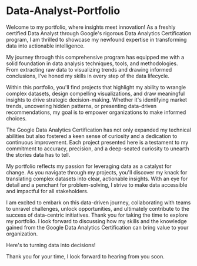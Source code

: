 # Data-Analyst-Portfolio

Welcome to my portfolio, where insights meet innovation! As a freshly certified Data Analyst through Google's rigorous Data Analytics Certification program, I am thrilled to showcase my newfound expertise in transforming data into actionable intelligence.

My journey through this comprehensive program has equipped me with a solid foundation in data analysis techniques, tools, and methodologies. From extracting raw data to visualizing trends and drawing informed conclusions, I've honed my skills in every step of the data lifecycle.

Within this portfolio, you'll find projects that highlight my ability to wrangle complex datasets, design compelling visualizations, and draw meaningful insights to drive strategic decision-making. Whether it's identifying market trends, uncovering hidden patterns, or presenting data-driven recommendations, my goal is to empower organizations to make informed choices.

The Google Data Analytics Certification has not only expanded my technical abilities but also fostered a keen sense of curiosity and a dedication to continuous improvement. Each project presented here is a testament to my commitment to accuracy, precision, and a deep-seated curiosity to unearth the stories data has to tell.

My portfolio reflects my passion for leveraging data as a catalyst for change. As you navigate through my projects, you'll discover my knack for translating complex datasets into clear, actionable insights. With an eye for detail and a penchant for problem-solving, I strive to make data accessible and impactful for all stakeholders.

I am excited to embark on this data-driven journey, collaborating with teams to unravel challenges, unlock opportunities, and ultimately contribute to the success of data-centric initiatives. Thank you for taking the time to explore my portfolio. I look forward to discussing how my skills and the knowledge gained from the Google Data Analytics Certification can bring value to your organization.

Here's to turning data into decisions!

Thank you for your time, I look forward to hearing from you soon.
